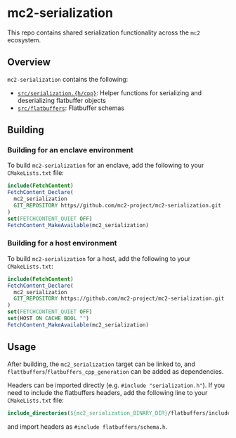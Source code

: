 # mc2-serialization

This repo contains shared serialization functionality across the
`mc2` ecosystem.

## Overview

`mc2-serialization` contains the following:
* [`src/serialization.{h/cpp}`](src/): Helper functions for serializing and deserializing flatbuffer objects
* [`src/flatbuffers`](src/flatbuffers): Flatbuffer schemas

## Building

### Building for an enclave environment

To build `mc2-serialization` for an enclave, add the following to your `CMakeLists.txt` file:

```CMake
include(FetchContent)
FetchContent_Declare(
  mc2_serialization
  GIT_REPOSITORY https//github.com/mc2-project/mc2-serialization.git
)
set(FETCHCONTENT_QUIET OFF)
FetchContent_MakeAvailable(mc2_serialization)
```

### Building for a host environment

To build `mc2-serialization` for a host, add the following to your `CMakeLists.txt`:
```CMake
include(FetchContent)
FetchContent_Declare(
  mc2_serialization
  GIT_REPOSITORY https://github.com/mc2-project/mc2-serialization.git
)
set(FETCHCONTENT_QUIET OFF)
set(HOST ON CACHE BOOL "")
FetchContent_MakeAvailable(mc2_serialization)
```

## Usage

After building, the `mc2_serialization` target can be linked to, and `flattbuffers`/`flatbuffers_cpp_generation` can be added as dependencies.

Headers can be imported directly (e.g. `#include "serialization.h"`).  If you need to include the flatbuffers headers, add the following line to your
`CMakeLists.txt` file:
```CMake
include_directories(${mc2_serialization_BINARY_DIR}/flatbuffers/include)
```
and import headers as `#include flatbuffers/schema.h`.
